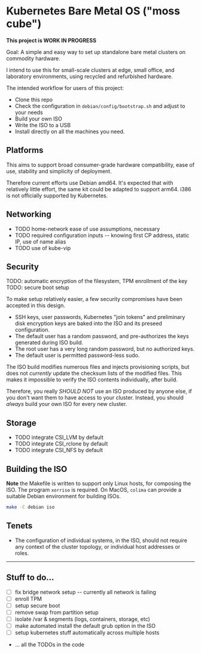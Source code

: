 # Kubernetes Bare Metal OS ("moss cube")

**This project is WORK IN PROGRESS**

Goal:  A simple and easy way to set up standalone bare metal clusters on commodity hardware.

I intend to use this for small-scale clusters at edge, small office, and laboratory environments, using recycled and refurbished hardware.

The intended workflow for users of this project:

* Clone this repo
* Check the configuration in `debian/config/bootstrap.sh` and adjust to your needs
* Build your own ISO
* Write the ISO to a USB
* Install directly on all the machines you need.

## Platforms

This aims to support broad consumer-grade hardware compatibility, ease of use, stability and simplicity of deployment.

Therefore current efforts use Debian amd64. It's expected that with relatively little effort, the same kit could be adapted to support arm64. i386 is not officially supported by Kubernetes.

## Networking

* TODO home-network ease of use assumptions, necessary
* TODO required configuration inputs -- knowing first CP address, static IP, use of name alias
* TODO use of kube-vip

## Security

TODO: automatic encryption of the filesystem, TPM enrollment of the key
TODO: secure boot setup

To make setup relatively easier, a few security compromises have been accepted in this design.

* SSH keys, user passwords, Kubernetes "join tokens" and preliminary disk encryption keys are baked into the ISO and its preseed configuration.
* The default user has a random password, and pre-authorizes the keys generated during ISO build.
* The root user has a very long random password, but no authorized keys.
* The default user is permitted password-less sudo.

The ISO build  modifies numerous files and injects provisioning scripts, but does not *currently* update the checksum lists of the modified files. This makes it impossible to verify the ISO contents individually, after build.

Therefore, you really *SHOULD NOT* use an ISO produced by anyone else, if you don't want them to have access to your cluster. Instead, you should *always* build your own ISO for every new cluster.


## Storage

* TODO integrate CSI_LVM by default
* TODO integrate CSI_rclone by default
* TODO integrate CSI_NFS by default

## Building the ISO

**Note** the Makefile is written to support only Linux hosts, for composing the ISO.
The program `xorriso` is required. On MacOS, `colima` can provide a suitable Debian environment for building ISOs.


```bash
make -C debian iso
```



## Tenets

* The configuration of individual systems, in the ISO, should not require any context of the cluster topology, or individual host addresses or roles.


---

## Stuff to do...

- [ ] fix bridge network setup -- currently all network is failing
- [ ] enroll TPM
- [ ] setup secure boot
- [ ] remove swap from partition setup
- [ ] isolate /var & segments (logs, containers, storage, etc)
- [ ] make automated install the default grub option in the ISO
- [ ] setup kubernetes stuff automatically across multiple hosts
- ... all the TODOs in the code


[repack]: https://wiki.debian.org/RepackBootableISO "repacking a Debian ISO"
[preseediso]: https://wiki.debian.org/DebianInstaller/Preseed/EditIso "Adding a preseed config to an ISO"
[debpreseed]: https://zauner.nllk.net/post/0033-debian-preseed/ "Preseeding Debian"



[1]: https://github.com/13pgeiser/debian_stable_preseed
[2]: https://github.com/mknj/simple-debian-docker-installer/blob/master/preseed.cfg
[3]: https://github.com/kubernetes-sigs/image-builder/blob/master/images/capi/packer/ova/linux/ubuntu/http/base/preseed.cfg
[4]: https://www.frakkingsweet.com/debian-preseed-and-docker/

